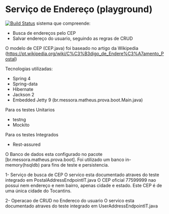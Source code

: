 # Serviço de Endereço (playground)
[![Build Status](https://travis-ci.org/matheusmessora/cepService.svg)](https://travis-ci.org/matheusmessora/cepService)
sistema que compreende:
- Busca de endereços pelo CEP
- Salvar endereço do usuario, seguindo as regras de CRUD

O modelo de CEP (CEP.java) foi baseado no artigo da Wikipedia (https://pt.wikipedia.org/wiki/C%C3%B3digo_de_Endere%C3%A7amento_Postal)

Tecnologias utilizadas:
- Spring 4
- Spring-data
- Hibernate
- Jackson 2
- Embedded Jetty 9 (br.messora.matheus.prova.boot.Main.java)

Para os testes Unitarios
- testng
- Mockito

Para os testes Integrados
- Rest-assured

O Banco de dados esta configurado no pacote [br.messora.matheus.prova.boot].
Foi utilizado um banco in-memory(hsqldb) para fins de teste e persistencia.



1- Serviço de busca de CEP
O servico esta documentado atraves do teste integrado em PostalAddressEndpointIT.java
O CEP oficial 77599999 nao possui nem endereço e nem bairro, apenas cidade e estado. Este CEP é de uma única cidade do Tocantins.

2- Operacao de CRUD no Endereco do usuario
O servico esta documentado atraves do teste integrado em UserAddressEndpointIT.java